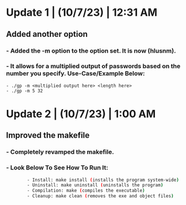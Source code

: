 # **Update 1 | (10/7/23) | 12:31 AM**
 ## **Added another option**
###  - Added the -m option to the option set. It is now (hlusnm).
###  - It allows for a multiplied output of passwords based on the number you specify. Use-Case/Example Below:
    - ./gp -m <multiplied output here> <length here>
    - ./gp -m 5 32

# **Update 2 | (10/7/23) | 1:00 AM**
 ## **Improved the makefile**
###  - Completely revamped the makefile.
###  - Look Below To See How To Run It:
```bash
        - Install: make install (installs the program system-wide)
        - Uninstall: make uninstall (uninstalls the program)
        - Compilation: make (compiles the executable)
        - Cleanup: make clean (removes the exe and object files)
```

